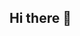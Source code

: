 ## Hi there 👋

<!--
**kagraff/kagraff** is a ✨ _special_ ✨ repository because its `README.md` (this file) appears on your GitHub profile.

Here are some ideas to get you started:

- 🔭 I’m currently a full time student!
- 🌱 I’m currently learning programming (phython, R) in a reckless and haphazard manner
- 🤔 I’m looking for help with anything because I know nothing!
- 💬 Ask me about archiecture, urban planning, watercolor painting, or naval strategy
-->
